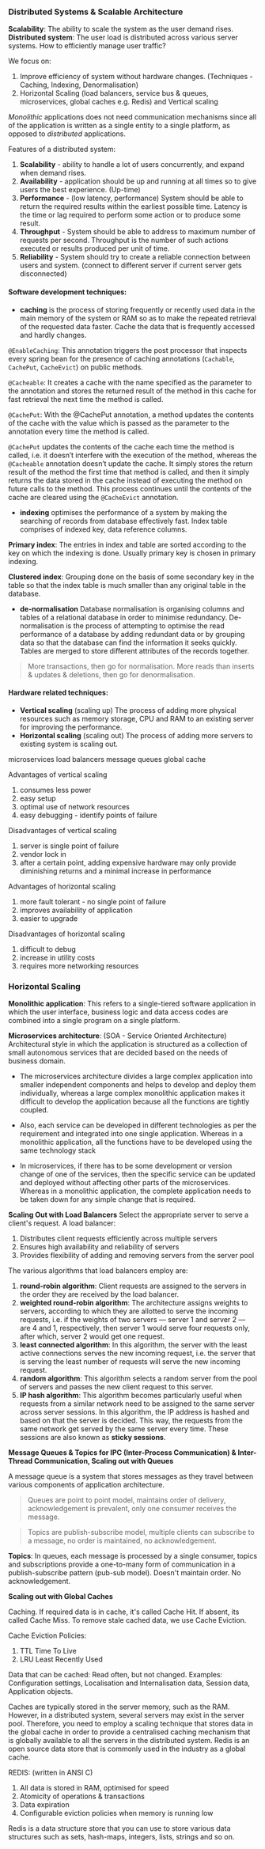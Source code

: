 ### Distributed Systems & Scalable Architecture

**Scalability**: The ability to scale the system as the user demand rises.
**Distributed system**: The user load is distributed across various server systems. 
How to efficiently manage user traffic?

We focus on:
1.  Improve efficiency of system without hardware changes. (Techniques - Caching, Indexing, 
Denormalisation)
2. Horizontal Scaling (load balancers, service bus & queues, microservices, global caches 
e.g. Redis) and Vertical scaling

_Monolithic_ applications does not need communication mechanisms since all of the application is 
written as a single entity to a single platform, as opposed to _distributed_ applications.

Features of a distributed system:
1. **Scalability** - ability to handle a lot of users concurrently, and expand when demand rises.
2. **Availability** - application should be up and running at all times so to give users the best 
experience. (Up-time)
3. **Performance** - (low latency, performance) System should be able to return the required results 
within the earliest possible time.
Latency is the time or lag required to perform some action or to produce some result.
4. **Throughput** - System should be able to address to maximum number of requests per second.
Throughput is the number of such actions executed or results produced per unit of time.
5. **Reliability** - System should try to create a reliable connection between users and system. 
(connect to different server if current server gets disconnected) 

#### Software development techniques:
* **caching** is the process of storing frequently or recently used data in the main memory of 
the system or RAM so as to make the repeated retrieval of the requested data faster. 
Cache the data that is frequently accessed and hardly changes.

`@EnableCaching`: This annotation triggers the post processor that inspects every spring bean for 
the presence of caching annotations (`Cachable`, `CachePut`, `CacheEvict`) on public methods.

`@Cacheable`: It creates a cache with the name specified as the parameter to the annotation and 
stores the returned result of the method in this cache for fast retrieval the next time the 
method is called.

`@CachePut`: With the @CachePut annotation, a method updates the contents of the cache with the 
value which is passed as the parameter to the annotation every time the method is called.

`@CachePut` updates the contents of the cache each time the method is called, i.e. it doesn’t 
interfere with the execution of the method, whereas the `@Cacheable` annotation doesn’t update the 
cache. It simply stores the return result of the method the first time that method is called, and 
then it simply returns the data stored in the cache instead of executing the method on future 
calls to the method. This process continues until the contents of the cache are cleared using the 
`@CacheEvict` annotation.

* **indexing** optimises the performance of a system by making the searching of records from 
database effectively fast. Index table comprises of indexed key, data reference columns.

**Primary index**: The entries in index and table are sorted according to the key on which the 
indexing is done. Usually primary key is chosen in primary indexing.

**Clustered index**: Grouping done on the basis of some secondary key in the table so that the 
index table is much smaller than any original table in the database.

* **de-normalisation**
Database normalisation is organising columns and tables of a relational database in order to 
minimise redundancy. De-normalisation is the process of attempting to optimise the read performance 
of a database by adding redundant data or by grouping data so that the database can find the 
information it seeks quickly. Tables are merged to store different attributes of the records 
together.

> More transactions, then go for normalisation.
> More reads than inserts & updates & deletions, then go for denormalisation.


#### Hardware related techniques:
* **Vertical scaling** (scaling up)
The process of adding more physical resources such as memory storage, CPU and RAM to an 
existing server for improving the performance.
* **Horizontal scaling** (scaling out)
The process of adding more servers to existing system is scaling out.

microservices
load balancers
message queues
global cache

Advantages of vertical scaling
1. consumes less power
2. easy setup
3. optimal use of network resources
4. easy debugging - identify points of failure

Disadvantages of vertical scaling
1. server is single point of failure
2. vendor lock in
3. after a certain point, adding expensive hardware may only provide diminishing returns and a
minimal increase in performance

Advantages of horizontal scaling
1. more fault tolerant - no single point of failure
2. improves availability of application
3. easier to upgrade

Disadvantages of horizontal scaling
1. difficult to debug
2. increase in utility costs
3. requires more networking resources

### Horizontal Scaling

__Monolithic application__: This refers to a single-tiered software application in which the user 
interface, business logic and data access codes are combined into a single program on a 
single platform.

**Microservices architecture**: (SOA - Service Oriented Architecture) Architectural style in 
which the application is structured as a collection of small autonomous services that are decided 
based on the needs of business domain.

* The microservices architecture divides a large complex application into smaller independent 
components and helps to develop and deploy them individually, whereas a large complex monolithic 
application makes it difficult to develop the application because all the functions are tightly 
coupled.

* Also, each service can be developed in different technologies as per the requirement and 
integrated into one single application. Whereas in a monolithic application, all the functions 
have to be developed using the same technology stack

* In microservices, if there has to be some development or version change of one of the services, 
then the specific service can be updated and deployed without affecting other parts of the 
microservices. Whereas in a monolithic application, the complete application needs to be taken 
down for any simple change that is required.

**Scaling Out with Load Balancers**
Select the appropriate server to serve a client's request.
A load balancer:
1. Distributes client requests efficiently across multiple servers
2. Ensures high availability and reliability of servers
3. Provides flexibility of adding and removing servers from the server pool

The various algorithms that load balancers employ are:
1. **round-robin algorithm**: Client requests are assigned to the servers in the order they 
are received by the load balancer.
2. **weighted round-robin algorithm**: The architecture assigns weights to servers, according 
to which they are allotted to serve the incoming requests, i.e. if the weights of two servers — 
server 1 and server 2 — are 4 and 1, respectively, then server 1 would serve four requests only, 
after which, server 2 would get one request.
3. **least connected algorithm**: In this algorithm, the server with the least active 
connections serves the new incoming request, i.e. the server that is serving the least number of 
requests will serve the new incoming request.
4. **random algorithm**: This algorithm selects a random server from the pool of servers and 
passes the new client request to this server.
5. **IP hash algorithm**: This algorithm becomes particularly useful when requests from a 
similar network need to be assigned to the same server across server sessions. In this algorithm, 
the IP address is hashed and based on that the server is decided. This way, the requests from the 
same network get served by the same server every time. These sessions are also known as **sticky 
sessions**.

**Message Queues & Topics for IPC (Inter-Process Communication) & Inter-Thread 
Communication, Scaling out with Queues**

A message queue is a system that stores messages as they travel between various components of 
application architecture. 

> Queues are point to point model, maintains order of delivery, acknowledgement is 
prevalent, only one consumer receives the message.

> Topics are publish-subscribe model, multiple clients can subscribe to a message, no
order is maintained, no acknowledgement.

**Topics**:
In queues, each message is processed by a single consumer, topics and subscriptions provide a 
one-to-many form of communication in a publish-subscribe pattern (pub-sub model). Doesn't 
maintain order. No acknowledgement.


**Scaling out with Global Caches**

Caching. If required data is in cache, it's called Cache Hit. If absent, its called Cache Miss.
To remove stale cached data, we use Cache Eviction. 

Cache Eviction Policies:
1. TTL Time To Live
2. LRU Least Recently Used

Data that can be cached: Read often, but not changed. Examples:
Configuration settings, Localisation and Internalisation data, Session data, Application objects.

Caches are typically stored in the server memory, such as the RAM. However, in a distributed system,
several servers may exist in the server pool. Therefore, you need to employ a scaling technique that
stores data in the global cache in order to provide a centralised caching mechanism that is globally
available to all the servers in the distributed system. 
Redis is an open source data store that is commonly used in the industry as a global cache. 

REDIS: (written in ANSI C)
1. All data is stored in RAM, optimised for speed
2. Atomicity of operations & transactions
3. Data expiration
3. Configurable eviction policies when memory is running low
 
Redis is a data structure store that you can use to store various data structures such as sets, 
hash-maps, integers, lists, strings and so on.


